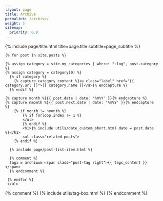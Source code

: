 ```yaml
---
layout: page
title: Archive
permalink: /archive/
weight: 5
sitemap:
  priority: 0.9
---
```


<div class="page">


{% include page/title.html title=page.title subtitle=page_subtitle %}

    {% for post in site.posts %}
    
    {% assign category = site.my_categories | where: "slug", post.category %}
    {% assign category = category[0] %}
      {% if category %}
        {% capture category_content %}<a class="label" href="{{ category.url }}">{{ category.name }}</a>{% endcapture %}
      {% endif %}

  	{% capture month %}{{ post.date | date: '%m%Y' }}{% endcapture %}
  	{% capture nmonth %}{{ post.next.date | date: '%m%Y' }}{% endcapture %}
  		{% if month != nmonth %}
  			{% if forloop.index != 1 %}
  			</ul>
  			{% endif %}
  			<h1>{% include utils/date_custom_short.html date = post.date %}</h1>
  			<ul class="related-posts">
  		{% endif %}

      {% include page/post-list-item.html %}
    
      {% comment %}
      tagi w archiwum <span class="post-tag right">{{ tags_content }}</span>
      {% endcomment %}
    
     {% endfor %}
  	 </ul>


  {% comment %}
    {% include utils/tag-box.html %}
  {% endcomment %}


</div>
